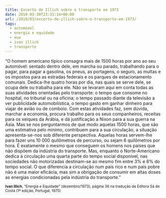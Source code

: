 ```yaml
---
title: Excerto de Illich sobre o transporte em 1973
date: 2010-03-30T23:33:14+00:00
url: /2010/03/excerto-de-illich-sobre-o-transporte-em-1973/
tags:
  - automóvel
  - energia e equidade
  - eua
  - ivan illich
  - transporte
---
```


“O homem americano típico consagra mais de 1500 horas por ano ao seu automóvel: sentado dentro dele, em marcha ou parado, trabalhando para o pagar, para pagar a gasolina, os pneus, as portagens, o seguro, as multas e os impostos para as estradas federais e os parques de estacionamento comunais. Dedica-lhe quatro horas por dia, nas quais se serve dele, se ocupa dele ou trabalha para ele. Não se levaram aqui em conta todas as suas atividades orientadas pelo transporte: o tempo que consome no hospital, no tribunal ou na oficina; o tempo passado diante da televisão a ver publicidade automobilística, o tempo gasto em ganhar dinheiro para viajar de avião ou de comboio. Com estas atividades faz, sem dúvida, marchar a economia, procura trabalho para os seus companheiros, receitas para os xeiques da Arábia, e dá justificação a Nixon para a sua guerra na Ásia. Mas se nos perguntarmos de que modo aquelas 1500 horas, que são uma estimativa pelo mínimo, contribuem para a sua circulação, a situação apresenta-se-nos sob diferente perspectiva. Aquelas horas servem-lhe para fazer uns 10 000 quilômetros de percurso, ou sejam 6 quilômetros por hora. É exatamente o mesmo que conseguem os homens nos países que não dispõem da indústria do transporte. Mas, enquanto o Norte-Americano dedica à circulação uma quarta parte do tempo social disponível, nas sociedades não motorizadas destinam-se ao mesmo fim entre 3% e 8% do tempo social. O que diferencia a circulação num país rico e num país pobre não é uma maior eficácia, mas sim a obrigação de consumir em altas doses as energias condicionadas pela indústria do transporte.”

<small><strong>Ivan Illich</strong>, “Energia e Equidade” (dezembro/1973), página 36 na tradução da Editora Sá de Costa (1ª edição, Portugal, 1975)</small>
